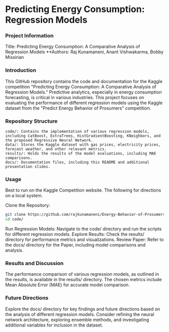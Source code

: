 # Predicting Energy Consumption: Regression Models
### Project Information
Title: Predicting Energy Consumption: A Comparative Analysis of Regression Models
**Authors: Raj Kunamaneni, Anant Vishwakarma, Bobby Missirian

### Introduction
This GitHub repository contains the code and documentation for the Kaggle competition "Predicting Energy Consumption: A Comparative Analysis of Regression Models." Predictive analytics, especially in energy consumption forecasting, is critical in various industries. This project focuses on evaluating the performance of different regression models using the Kaggle dataset from the "Predict Energy Behavior of Prosumers" competition.

### Repository Structure
```
code/: Contains the implementation of various regression models, including CatBoost, ExtraTrees, HistGradientBoosting, KNeighbors, and the proposed Regressive Neural Network.
data/: Stores the Kaggle dataset with gas prices, electricity prices, forecast weather, and other relevant metrics.
results/: Holds the results of the model evaluations, including MAE comparisons.
docs/: Documentation files, including this README and additional presentation slides.
```
### Usage
Best to run on the Kaggle Competition website. The following for directions on a local system. 

Clone the Repository:

```bash
git clone https://github.com/rajkunamaneni/Energy-Behavior-of-Prosumers.git
cd code/
```

Run Regression Models: Navigate to the code/ directory and run the scripts for different regression models.
Explore Results: Check the results/ directory for performance metrics and visualizations.
Review Paper: Refer to the docs/ directory for the Paper, including model comparisons and analysis.
### Results and Discussion
The performance comparison of various regression models, as outlined in the results, is available in the results/ directory. The chosen metrics include Mean Absolute Error (MAE) for accurate model comparison.

### Future Directions
Explore the docs/ directory for key findings and future directions based on the analysis of different regression models. Consider refining the neural network architecture, exploring ensemble methods, and investigating additional variables for inclusion in the dataset.
